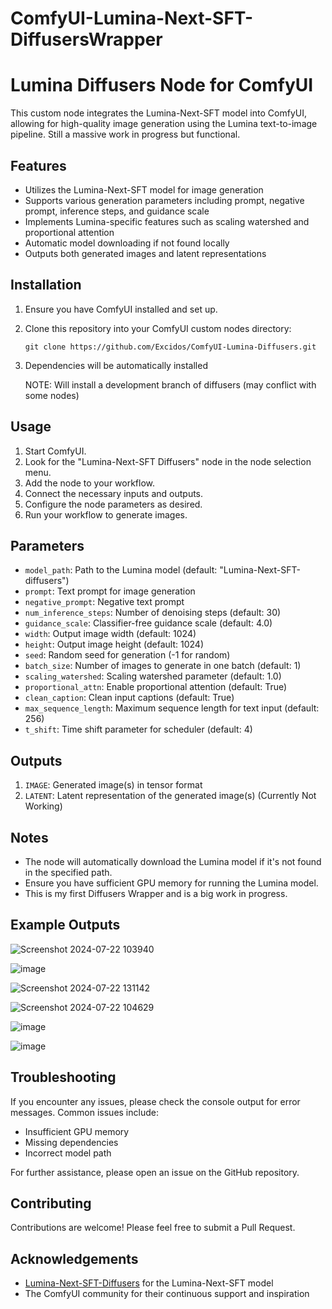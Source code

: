 # ComfyUI-Lumina-Next-SFT-DiffusersWrapper

# Lumina Diffusers Node for ComfyUI

This custom node integrates the Lumina-Next-SFT model into ComfyUI, allowing for high-quality image generation using the Lumina text-to-image pipeline. Still a massive work in progress but functional.

## Features

- Utilizes the Lumina-Next-SFT model for image generation
- Supports various generation parameters including prompt, negative prompt, inference steps, and guidance scale
- Implements Lumina-specific features such as scaling watershed and proportional attention
- Automatic model downloading if not found locally
- Outputs both generated images and latent representations

## Installation

1. Ensure you have ComfyUI installed and set up.
2. Clone this repository into your ComfyUI custom nodes directory:
   ```
   git clone https://github.com/Excidos/ComfyUI-Lumina-Diffusers.git
   ```
3. Dependencies will be automatically installed

   NOTE: Will install a development branch of diffusers (may conflict with some nodes)

## Usage

1. Start ComfyUI.
2. Look for the "Lumina-Next-SFT Diffusers" node in the node selection menu.
3. Add the node to your workflow.
4. Connect the necessary inputs and outputs.
5. Configure the node parameters as desired.
6. Run your workflow to generate images.

## Parameters

- `model_path`: Path to the Lumina model (default: "Lumina-Next-SFT-diffusers")
- `prompt`: Text prompt for image generation
- `negative_prompt`: Negative text prompt
- `num_inference_steps`: Number of denoising steps (default: 30)
- `guidance_scale`: Classifier-free guidance scale (default: 4.0)
- `width`: Output image width (default: 1024)
- `height`: Output image height (default: 1024)
- `seed`: Random seed for generation (-1 for random)
- `batch_size`: Number of images to generate in one batch (default: 1)
- `scaling_watershed`: Scaling watershed parameter (default: 1.0)
- `proportional_attn`: Enable proportional attention (default: True)
- `clean_caption`: Clean input captions (default: True)
- `max_sequence_length`: Maximum sequence length for text input (default: 256)
- `t_shift`: Time shift parameter for scheduler (default: 4)

## Outputs

1. `IMAGE`: Generated image(s) in tensor format
2. `LATENT`: Latent representation of the generated image(s) (Currently Not Working)

## Notes

- The node will automatically download the Lumina model if it's not found in the specified path.
- Ensure you have sufficient GPU memory for running the Lumina model.
- This is my first Diffusers Wrapper and is a big work in progress.

## Example Outputs

![Screenshot 2024-07-22 103940](https://github.com/user-attachments/assets/5678611c-c468-40df-b6d9-b44c64ac2fd9)

![image](https://github.com/user-attachments/assets/e839fb67-851f-456d-aec7-e727b95dc968)

![Screenshot 2024-07-22 131142](https://github.com/user-attachments/assets/ffa516d6-cb72-4c51-bf19-e6c85b490cc3)

![Screenshot 2024-07-22 104629](https://github.com/user-attachments/assets/12cc7089-d7f7-42ae-8228-43b77f1e24fa)

![image](https://github.com/user-attachments/assets/94e046e3-b39b-4b3c-ae7f-723b1c8af70f)




![image](https://github.com/user-attachments/assets/a0851ad1-10e8-4eca-9f1f-82ab94f60427)


## Troubleshooting

If you encounter any issues, please check the console output for error messages. Common issues include:

- Insufficient GPU memory
- Missing dependencies
- Incorrect model path

For further assistance, please open an issue on the GitHub repository.

## Contributing

Contributions are welcome! Please feel free to submit a Pull Request.


## Acknowledgements

- [Lumina-Next-SFT-Diffusers]([https://www.luminai.com/](https://huggingface.co/Alpha-VLLM/Lumina-Next-SFT-diffusers)) for the Lumina-Next-SFT model
- The ComfyUI community for their continuous support and inspiration
